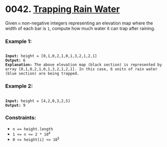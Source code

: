 # 0042. [Trapping Rain Water](https://leetcode.com/problems/trapping-rain-water/description/?envType=study-plan-v2&envId=top-interview-150)

Given `n` non-negative integers representing an elevation map where the width of each bar is `1`, compute how much water it can trap after raining.

### **Example 1:**

<pre><code>
<strong>Input:</strong> height = [0,1,0,2,1,0,1,3,2,1,2,1]
<strong>Output:</strong> 6
<strong>Explanation:</strong> The above elevation map (black section) is represented by array [0,1,0,2,1,0,1,3,2,1,2,1]. In this case, 6 units of rain water (blue section) are being trapped.
</code></pre>

### **Example 2:**

<pre><code>
<strong>Input:</strong> height = [4,2,0,3,2,5]
<strong>Output:</strong> 9
</code></pre>

### **Constraints:**

- `n == height.length`
- <code>1 <= n <= 2 \* 10<sup>4</sup></code>
- <code>0 <= height[i] <= 10<sup>5</sup></code>
